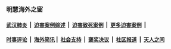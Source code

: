 
### 明慧海外之窗

####  [武汉肺炎](indexes/365.md?t=05050602) &nbsp;|&nbsp;  [迫害案例综述](indexes/328.md?t=05050602) &nbsp;|&nbsp; [迫害致死案例](indexes/277.md?t=05050602)  &nbsp;|&nbsp; [更多迫害案例](indexes/81.md?t=05050602)  &nbsp;|&nbsp; 
####  [时事评论](indexes/19.md?t=05050602) &nbsp;|&nbsp; [海外简讯](indexes/245.md?t=05050602)&nbsp;|&nbsp;  [社会支持](indexes/140.md?t=05050602) &nbsp;|&nbsp; [褒奖决议](indexes/282.md?t=05050602) &nbsp;|&nbsp; [社区报道](indexes/91.md?t=05050602)  &nbsp;|&nbsp; [天人之间](indexes/78.md?t=05050602) 

